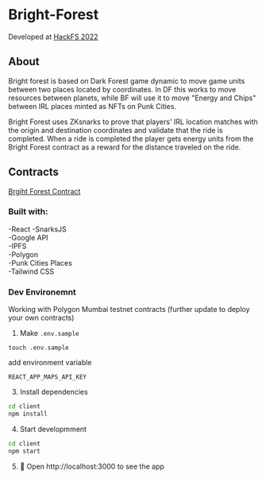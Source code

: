 # Bright-Forest

Developed at [HackFS 2022](https://ethglobal.com/showcase/bright-forest-a6zdy)   

## About
Bright forest is based on Dark Forest game dynamic to move game units between two places located by coordinates. In DF this works to move resources between planets, while BF will use it to move "Energy and Chips" between IRL places minted as NFTs on Punk Cities.

Bright Forest uses ZKsnarks to prove that players' IRL location matches with the origin and destination coordinates and validate that the ride is completed. When a ride is completed the player gets energy units from the Bright Forest contract as a reward for the distance traveled on the ride.

## Contracts

[Brgiht Forest Contract](https://mumbai.polygonscan.com/address/0xAb359104d87180B0d2506cBc6AC75BCba553dc3c#code)  

### Built with:

-React 
-SnarksJS  
-Google API  
-IPFS  
-Polygon  
-Punk Cities Places  
-Tailwind CSS  




### Dev Environemnt

Working with Polygon Mumbai testnet contracts (further update to deploy your own contracts)

1. Make `.env.sample`

```shell
touch .env.sample
```

add environment variable

```text
REACT_APP_MAPS_API_KEY
```

3. Install dependencies

```bash
cd client
npm install
```

4. Start developmment

```bash
cd client
npm start
```

5. 📱 Open http://localhost:3000 to see the app